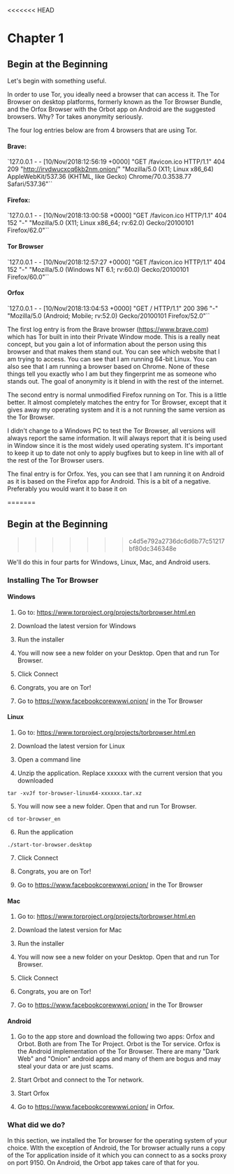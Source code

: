<<<<<<< HEAD
# Chapter 1
## Begin at the Beginning

Let's begin with something useful.

In order to use Tor, you ideally need a browser that can access it. The Tor Browser on desktop platforms, formerly known as the Tor Browser Bundle, and the Orfox Browser with the Orbot app on Android are the suggested browsers. Why? Tor takes anonymity seriously.

The four log entries below are from 4 browsers that are using Tor.

#### Brave:
`127.0.0.1 - - [10/Nov/2018:12:56:19 +0000] "GET /favicon.ico HTTP/1.1" 404 209 "http://irvdwucxcq6kb2nm.onion/" "Mozilla/5.0 (X11; Linux x86_64) AppleWebKit/537.36 (KHTML, like Gecko) Chrome/70.0.3538.77 Safari/537.36"``

#### Firefox:
`127.0.0.1 - - [10/Nov/2018:13:00:58 +0000] "GET /favicon.ico HTTP/1.1" 404 152 "-" "Mozilla/5.0 (X11; Linux x86_64; rv:62.0) Gecko/20100101 Firefox/62.0"``

#### Tor Browser
`127.0.0.1 - - [10/Nov/2018:12:57:27 +0000] "GET /favicon.ico HTTP/1.1" 404 152 "-" "Mozilla/5.0 (Windows NT 6.1; rv:60.0) Gecko/20100101 Firefox/60.0"``

#### Orfox
`127.0.0.1 - - [10/Nov/2018:13:04:53 +0000] "GET / HTTP/1.1" 200 396 "-" "Mozilla/5.0 (Android; Mobile; rv:52.0) Gecko/20100101 Firefox/52.0"``

The first log entry is from the Brave browser (https://www.brave.com) which has Tor built in into their Private Window mode. This is a really neat concept, but you gain a lot of information about the person using this browser and that makes them stand out. You can see which website that I am trying to access. You can see that I am running 64-bit Linux. You can also see that I am running a browser based on Chrome. None of these things tell you exactly who I am but they fingerprint me as someone who stands out. The goal of anonymity is it blend in with the rest of the internet.

The second entry is normal unmodified Firefox running on Tor. This is a little better. It almost completely matches the entry for Tor Browser, except that it gives away my operating system and it is a not running the same version as the Tor Browser.

I didn't change to a Windows PC to test the Tor Browser, all versions will always report the same information. It will always report that it is being used in Window since it is the most widely used operating system. It's important to keep it up to date not only to apply bugfixes but to keep in line with all of the rest of the Tor Browser users.

The final entry is for Orfox. Yes, you can see that I am running it on Android as it is based on the Firefox app for Android. This is a bit of a negative. Preferably you would want it to base it on 

=======
## Begin at the Beginning
>>>>>>> c4d5e792a2736dc6d6b77c51217bf80dc346348e

We'll do this in four parts for Windows, Linux, Mac, and Android users.

### Installing The Tor Browser

#### Windows

1. Go to: https://www.torproject.org/projects/torbrowser.html.en

2. Download the latest version for Windows

3. Run the installer

4. You will now see a new folder on your Desktop. Open that and run Tor Browser.

5. Click Connect

6. Congrats, you are on Tor!

7. Go to https://www.facebookcorewwwi.onion/ in the Tor Browser

#### Linux

1. Go to: https://www.torproject.org/projects/torbrowser.html.en

2. Download the latest version for Linux

3. Open a command line

4. Unzip the application. Replace xxxxxx with the current version that you downloaded

`tar -xvJf tor-browser-linux64-xxxxxx.tar.xz`

5. You will now see a new folder. Open that and run Tor Browser.

`cd tor-browser_en`

6. Run the application

`./start-tor-browser.desktop`

7. Click Connect

8. Congrats, you are on Tor!

9. Go to https://www.facebookcorewwwi.onion/ in the Tor Browser

#### Mac

1. Go to: https://www.torproject.org/projects/torbrowser.html.en

2. Download the latest version for Mac

3. Run the installer

4. You will now see a new folder on your Desktop. Open that and run Tor Browser.

5. Click Connect

6. Congrats, you are on Tor!

7. Go to https://www.facebookcorewwwi.onion/ in the Tor Browser

#### Android

1. Go to the app store and download the following two apps: Orfox
   and Orbot. Both are from The Tor Project. Orbot is the Tor service. Orfox is the Android implementation of the Tor Browser. There are many "Dark Web" and "Onion" android apps and many of them are bogus and may steal your data or are just scams.

2. Start Orbot and connect to the Tor network.

3. Start Orfox

4. Go to https://www.facebookcorewwwi.onion/ in Orfox.



### What did we do?

In this section, we installed the Tor browser for the operating system of your choice. WIth the exception of Android, the Tor browser actually runs a copy of the Tor application inside of it which you can connect to as a socks proxy on port 9150. On Android, the Orbot app takes care of that for you.
